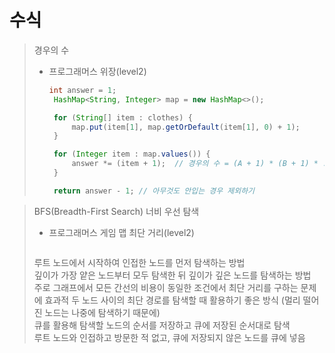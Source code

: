# 수식
> 경우의 수 <br/>
> - 프로그래머스 위장(level2) <br/>
>   ``` java
>   int answer = 1;
>    HashMap<String, Integer> map = new HashMap<>();
>
>    for (String[] item : clothes) {
>        map.put(item[1], map.getOrDefault(item[1], 0) + 1);
>    }
>
>    for (Integer item : map.values()) {
>        answer *= (item + 1);  // 경우의 수 = (A + 1) * (B + 1) * ....
>    }
>
>    return answer - 1; // 아무것도 안입는 경우 제외하기
>   ```

> BFS(Breadth-First Search) 너비 우선 탐색
> - 프로그래머스 게임 맵 최단 거리(level2)
>  ```java
>
>  ```
> 루트 노드에서 시작하여 인접한 노드를 먼저 탐색하는 방법 <br/>
> 깊이가 가장 얕은 노드부터 모두 탐색한 뒤 깊이가 깊은 노드를 탐색하는 방법 <br/>
> 주로 그래프에서 모든 간선의 비용이 동일한 조건에서 최단 거리를 구하는 문제에 효과적
> 두 노드 사이의 최단 경로를 탐색할 때 활용하기 좋은 방식 (멀리 떨어진 노드는 나중에 탐색하기 때문에) <br/>
> 큐를 활용해 탐색할 노드의 순서를 저장하고 큐에 저장된 순서대로 탐색 <br/>
> 루트 노드와 인접하고 방문한 적 없고, 큐에 저장되지 않은 노드를 큐에 넣음